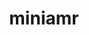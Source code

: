 ---
title: "miniamr"
layout: cache
categories: [package, v0.18]
meta: {"versions": ["1.6.6"], "compilers": ["gcc@=7.3.1"], "oss": ["amzn2"], "platforms": ["linux"], "targets": ["aarch64", "graviton2", "x86_64_v3", "x86_64_v4"], "stacks": ["aws-ahug", "aws-ahug-aarch64"], "num_specs": 8, "num_specs_by_stack": {"aws-ahug": 4, "aws-ahug-aarch64": 4}}
spec_details: [{"hash": "u2j44hbtkyndutzvxj2hn5gcxxydrtju", "compiler": "gcc@=7.3.1", "versions": ["1.6.6"], "os": "amzn2", "platform": "linux", "target": "x86_64_v3", "variants": [], "stacks": ["aws-ahug"], "size": "-", "tarball": "https://binaries.spack.io/releases/v0.18/build_cache/linux-amzn2-x86_64_v3/gcc-7.3.1/miniamr-1.6.6/linux-amzn2-x86_64_v3-gcc-7.3.1-miniamr-1.6.6-u2j44hbtkyndutzvxj2hn5gcxxydrtju.spack"}, {"hash": "4un6l6wt2w62sg6em7tl7qrlles4lox2", "compiler": "gcc@=7.3.1", "versions": ["1.6.6"], "os": "amzn2", "platform": "linux", "target": "graviton2", "variants": [], "stacks": ["aws-ahug-aarch64"], "size": "-", "tarball": "https://binaries.spack.io/releases/v0.18/build_cache/linux-amzn2-graviton2/gcc-7.3.1/miniamr-1.6.6/linux-amzn2-graviton2-gcc-7.3.1-miniamr-1.6.6-4un6l6wt2w62sg6em7tl7qrlles4lox2.spack"}, {"hash": "zm3v3vk5ra6jsxvv34pxjoyezg7uckd7", "compiler": "gcc@=7.3.1", "versions": ["1.6.6"], "os": "amzn2", "platform": "linux", "target": "x86_64_v4", "variants": [], "stacks": ["aws-ahug"], "size": "-", "tarball": "https://binaries.spack.io/releases/v0.18/build_cache/linux-amzn2-x86_64_v4/gcc-7.3.1/miniamr-1.6.6/linux-amzn2-x86_64_v4-gcc-7.3.1-miniamr-1.6.6-zm3v3vk5ra6jsxvv34pxjoyezg7uckd7.spack"}, {"hash": "gsiduwliokimaivnfi7xw6dos2cad5xg", "compiler": "gcc@=7.3.1", "versions": ["1.6.6"], "os": "amzn2", "platform": "linux", "target": "aarch64", "variants": [], "stacks": ["aws-ahug-aarch64"], "size": "-", "tarball": "https://binaries.spack.io/releases/v0.18/build_cache/linux-amzn2-aarch64/gcc-7.3.1/miniamr-1.6.6/linux-amzn2-aarch64-gcc-7.3.1-miniamr-1.6.6-gsiduwliokimaivnfi7xw6dos2cad5xg.spack"}, {"hash": "njevmpg2ockwod3ejkydasbmy4voqcuw", "compiler": "gcc@=7.3.1", "versions": ["1.6.6"], "os": "amzn2", "platform": "linux", "target": "x86_64_v4", "variants": [], "stacks": ["aws-ahug"], "size": "-", "tarball": "https://binaries.spack.io/releases/v0.18/build_cache/linux-amzn2-x86_64_v4/gcc-7.3.1/miniamr-1.6.6/linux-amzn2-x86_64_v4-gcc-7.3.1-miniamr-1.6.6-njevmpg2ockwod3ejkydasbmy4voqcuw.spack"}, {"hash": "p6y7rsndj23c64dhuuy3qmq24jq5zgzb", "compiler": "gcc@=7.3.1", "versions": ["1.6.6"], "os": "amzn2", "platform": "linux", "target": "x86_64_v3", "variants": [], "stacks": ["aws-ahug"], "size": "-", "tarball": "https://binaries.spack.io/releases/v0.18/build_cache/linux-amzn2-x86_64_v3/gcc-7.3.1/miniamr-1.6.6/linux-amzn2-x86_64_v3-gcc-7.3.1-miniamr-1.6.6-p6y7rsndj23c64dhuuy3qmq24jq5zgzb.spack"}, {"hash": "azvvcauro32pgq3r77ep2t4up36t5axj", "compiler": "gcc@=7.3.1", "versions": ["1.6.6"], "os": "amzn2", "platform": "linux", "target": "graviton2", "variants": [], "stacks": ["aws-ahug-aarch64"], "size": "-", "tarball": "https://binaries.spack.io/releases/v0.18/build_cache/linux-amzn2-graviton2/gcc-7.3.1/miniamr-1.6.6/linux-amzn2-graviton2-gcc-7.3.1-miniamr-1.6.6-azvvcauro32pgq3r77ep2t4up36t5axj.spack"}, {"hash": "c3qsnnmesiewvxrz2su75igmbfuxplbm", "compiler": "gcc@=7.3.1", "versions": ["1.6.6"], "os": "amzn2", "platform": "linux", "target": "aarch64", "variants": [], "stacks": ["aws-ahug-aarch64"], "size": "-", "tarball": "https://binaries.spack.io/releases/v0.18/build_cache/linux-amzn2-aarch64/gcc-7.3.1/miniamr-1.6.6/linux-amzn2-aarch64-gcc-7.3.1-miniamr-1.6.6-c3qsnnmesiewvxrz2su75igmbfuxplbm.spack"}]
---